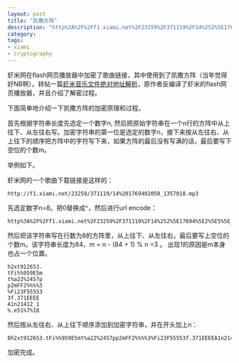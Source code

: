 ```yaml
---
layout: post
title: "凯撒方阵"
description: "http%3A%2F%2Ff1.xiami.net%2F23259%2F371119%2F14%252%5E17694%5E2%5E5%5E_1357%5E18.mp3<br/>该字符串长度为84，m = n - (84 + 1) % n =3 。<br/>tFi%%959E5m<br/>	t%a22%2457p<br/>	p2mFF2%%%%3<br/>	%Fi23F55553<br/>	3f.371EEEE<br/>	A1n21412_1<br/>	%.e51%7%18<br/>8h2xt912653.tFi%%959E5mt%a22%2457pp2mFF2%%%%3%Fi23F55553f.371EEEEA1n21412_1%.e51%7%18"
category: 
tags:
- xiami
- cryptography
---
```


虾米网在flash网页播放器中加密了歌曲链接，其中使用到了凯撒方阵（当年觉得好NB啊）。转帖一篇[虾米音乐文件绝对地址解析](http://kanoha.org/2011/08/30/xiami-absolute-address/)，原作者反编译了虾米的flash网页播放器，并且介绍了解密过程。

下面简单地介绍一下凯撒方阵的加密原理和过程。

首先根据字符串长度先选定一个数字n, 然后把原始字符串在一个n行的方阵中从上往下、从左往右写。加密字符串的第一位是选定的数字n，接下来按从左往右、从上往下的顺序把方阵中的字符写下来，如果方阵的最后没有写满的话，最后要写下空位的个数m。

举例如下。

虾米网的一个歌曲下载链接是这样的：

	http://f1.xiami.net/23259/371119/14%201769402050_1357018.mp3

先选定数字n=8。把0替换成^，然后进行url encode：

	http%3A%2F%2Ff1.xiami.net%2F23259%2F371119%2F14%252%5E17694%5E2%5E5%5E_1357%5E18.mp3

然后把该字符串写在行数为8的方阵里，从上往下、从左往右，最后要写上空位的个数m。该字符串长度为84，m = n - (84 + 1) % n =3 。 出现1的原因是m本身也占一个位置。

	h2xt912653.
	tFi%%959E5m
	t%a22%2457p
	p2mFF2%%%%3
	%Fi23F55553
	3f.371EEEE
	A1n21412_1
	%.e51%7%18

然后按从左往右、从上往下顺序添加到加密字符串，并在开头加上n：

	8h2xt912653.tFi%%959E5mt%a22%2457pp2mFF2%%%%3%Fi23F55553f.371EEEEA1n21412_1%.e51%7%18

加密完成。


